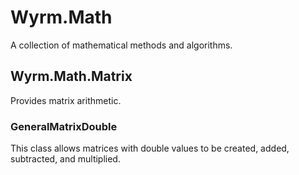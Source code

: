 # Wyrm.Math
A collection of mathematical methods and algorithms.
## Wyrm.Math.Matrix
Provides matrix arithmetic.
### GeneralMatrixDouble
This class allows matrices with double values to be created, added, subtracted, and multiplied.